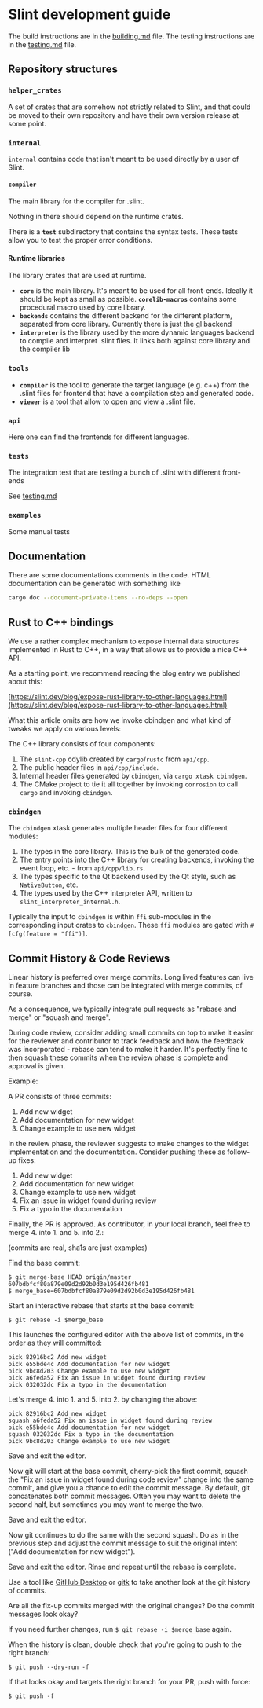 <!-- Copyright © SixtyFPS GmbH <info@slint.dev> ; SPDX-License-Identifier: MIT -->
# Slint development guide

The build instructions are in the [building.md](./building.md) file.
The testing instructions are in the [testing.md](./testing.md) file.

## Repository structures

### `helper_crates`

A set of crates that are somehow not strictly related to Slint, and that could be moved to
their own repository and have their own version release at some point.

### `internal`

`internal` contains code that isn't meant to be used directly by a user of Slint.

#### `compiler`

The main library for the compiler for .slint.

Nothing in there should depend on the runtime crates.

There is a **`test`** subdirectory that contains the syntax tests.
These tests allow you to test the proper error conditions.

#### Runtime libraries

The library crates that are used at runtime.

* **`core`** is the main library. It's meant to be used for all front-ends. Ideally it should
  be kept as small as possible. **`corelib-macros`** contains some procedural macro used by core library.
* **`backends`** contains the different backend for the different platform, separated from
  core library. Currently there is just the gl backend
* **`interpreter`** is the library used by the more dynamic languages backend to compile and
  interpret .slint files. It links both against core library and the compiler lib

### `tools`

* **`compiler`** is the tool to generate the target language (e.g. c++) from the .slint files for
  frontend that have a compilation step and generated code.
* **`viewer`** is a tool that allow to open and view a .slint file.

### `api`

Here one can find the frontends for different languages.

### `tests`

The integration test that are testing a bunch of .slint with different front-ends

See [testing.md](./testing.md)

### `examples`

Some manual tests

## Documentation

There are some documentations comments in the code.
HTML documentation can be generated with something like

```sh
cargo doc --document-private-items --no-deps --open
```

## Rust to C++ bindings

We use a rather complex mechanism to expose internal data structures implemented in Rust to C++, in a way that allows us to provide a nice C++ API.

As a starting point, we recommend reading the blog entry we published about this:

[https://slint.dev/blog/expose-rust-library-to-other-languages.html](https://slint.dev/blog/expose-rust-library-to-other-languages.html)

What this article omits are how we invoke cbindgen and what kind of tweaks we apply on various levels:

The C++ library consists of four components:

1. The `slint-cpp` cdylib created by `cargo`/`rustc` from `api/cpp`.
2. The public header files in `api/cpp/include`.
3. Internal header files generated by `cbindgen`, via `cargo xtask cbindgen`.
4. The CMake project to tie it all together by invoking `corrosion` to call `cargo` and invoking `cbindgen`.

### `cbindgen`

The `cbindgen` xtask generates multiple header files for four different modules:

1. The types in the core library. This is the bulk of the generated code.
2. The entry points into the C++ library for creating backends, invoking the event loop, etc. - from `api/cpp/lib.rs`.
3. The types specific to the Qt backend used by the Qt style, such as `NativeButton`, etc.
4. The types used by the C++ interpreter API, written to `slint_interpreter_internal.h`.

Typically the input to `cbindgen` is within `ffi` sub-modules in the corresponding input crates to `cbindgen`. These `ffi` modules are gated with `#[cfg(feature = "ffi")]`.

## Commit History & Code Reviews

Linear history is preferred over merge commits. Long lived features can live in feature branches and those can be integrated
with merge commits, of course.

As a consequence, we typically integrate pull requests as "rebase and merge" or "squash and merge".

During code review, consider adding small commits on top to make it easier for the reviewer and contributor to track feedback and
how the feedback was incorporated - rebase can tend to make it harder. It's perfectly fine to then squash these commits when the
review phase is complete and approval is given.

Example:

A PR consists of three commits:

1. Add new widget
2. Add documentation for new widget
3. Change example to use new widget

In the review phase, the reviewer suggests to make changes to the widget implementation and the documentation. Consider pushing
these as follow-up fixes:

1. Add new widget
2. Add documentation for new widget
3. Change example to use new widget
4. Fix an issue in widget found during review
5. Fix a typo in the documentation

Finally, the PR is approved. As contributor, in your local branch, feel free to merge 4. into 1. and 5. into 2.:

(commits are real, sha1s are just examples)

Find the base commit:
```
$ git merge-base HEAD origin/master
607bdbfcf80a879e09d2d92b0d3e195d426fb481
$ merge_base=607bdbfcf80a879e09d2d92b0d3e195d426fb481
```

Start an interactive rebase that starts at the base commit:

```
$ git rebase -i $merge_base
```

This launches the configured editor with the above list of commits,
in the order as they will committed:

```
pick 82916bc2 Add new widget
pick e55bde4c Add documentation for new widget
pick 9bc8d203 Change example to use new widget
pick a6feda52 Fix an issue in widget found during review
pick 032032dc Fix a typo in the documentation
```

Let's merge 4. into 1. and 5. into 2. by changing the above:

```
pick 82916bc2 Add new widget
squash a6feda52 Fix an issue in widget found during review
pick e55bde4c Add documentation for new widget
squash 032032dc Fix a typo in the documentation
pick 9bc8d203 Change example to use new widget
```

Save and exit the editor.

Now git will start at the base commit, cherry-pick the first commit, squash the "Fix an issue in widget found during code review"
change into the same commit, and give you a chance to edit the commit message. By default, git concatenates both commit messages.
Often you may want to delete the second half, but sometimes you may want to merge the two.

Save and exit the editor.

Now git continues to do the same with the second squash. Do as in the previous step and adjust the commit message to suit the
original intent ("Add documentation for new widget").

Save and exit the editor. Rinse and repeat until the rebase is complete.

Use a tool like [GitHub Desktop](https://desktop.github.com) or [gitk](https://git-scm.com/docs/gitk) to take another look at the
git history of commits.

Are all the fix-up commits merged with the original changes? Do the commit messages look okay?

If you need further changes, run `$ git rebase -i $merge_base` again.

When the history is clean, double check that you're going to push to the right branch:

```
$ git push --dry-run -f
```

If that looks okay and targets the right branch for your PR, push with force:

```
$ git push -f
```
